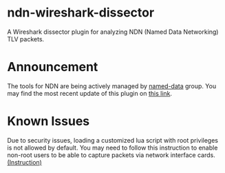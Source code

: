 # ndn-wireshark-dissector
A Wireshark dissector plugin for analyzing NDN (Named Data Networking) TLV packets.

# Announcement
The tools for NDN are being actively managed by [named-data](https://github.com/named-data) group. You may find the most recent update of this plugin on [this link](https://github.com/named-data/ndn-tools/tree/master/tools/dissect-wireshark).

# Known Issues
Due to security issues, loading a customized lua script with root privileges is not allowed by default. You may need to follow this instruction to enable non-root users to be able to capture packets via network interface cards. [(Instruction)](http://anonscm.debian.org/viewvc/collab-maint/ext-maint/wireshark/trunk/debian/README.Debian?view=markup)

